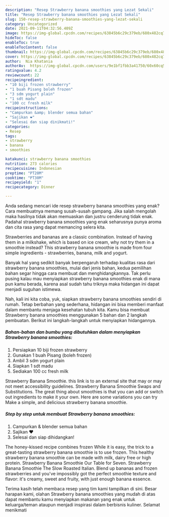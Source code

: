 ```yaml
---
description: "Resep Strawberry banana smoothies yang Lezat Sekali"
title: "Resep Strawberry banana smoothies yang Lezat Sekali"
slug: 150-resep-strawberry-banana-smoothies-yang-lezat-sekali
category: Uncategorized
date: 2021-09-11T04:32:56.409Z
image: https://img-global.cpcdn.com/recipes/63845b6c29c379eb/680x482cq70/strawberry-banana-smoothies-foto-resep-utama.jpg
hideToc: false
enableToc: true
enableTocContent: false
thumbnail: https://img-global.cpcdn.com/recipes/63845b6c29c379eb/680x482cq70/strawberry-banana-smoothies-foto-resep-utama.jpg
cover: https://img-global.cpcdn.com/recipes/63845b6c29c379eb/680x482cq70/strawberry-banana-smoothies-foto-resep-utama.jpg
author:  Nia Khatania
authorAv:  https://img-global.cpcdn.com/users/9e1bf1fbb3a41750/60x60cq50/avatar.jpg
ratingvalue: 4.2
reviewcount: 22
recipeingredient:
- "10 biji frozen strawberry"
- "1 buah Pisang boleh frozen"
- "3 sdm yogurt plain"
- "1 sdt madu"
- "100 cc fresh milk"
recipeinstructions:
- "Campurkan &amp; blender semua bahan"
- "Sajikan ❤️"
- "Selesai dan siap dinikmati!"
categories:
- Resep
tags:
- strawberry
- banana
- smoothies

katakunci: strawberry banana smoothies 
nutrition: 273 calories
recipecuisine: Indonesian
preptime: "PT20M"
cooktime: "PT30M"
recipeyield: "1"
recipecategory: Dinner

---
```



Anda sedang mencari ide resep strawberry banana smoothies yang enak? Cara membuatnya memang susah-susah gampang. Jika salah mengolah maka hasilnya tidak akan memuaskan dan justru cenderung tidak enak. Padahal strawberry banana smoothies yang enak seharusnya punya aroma dan cita rasa yang dapat memancing selera kita.


Strawberries and bananas are a classic combination. Instead of having them in a milkshake, which is based on ice cream, why not try them in a smoothie instead? This strawberry banana smoothie is made from four simple ingredients - strawberries, banana, milk and yogurt.

Banyak hal yang sedikit banyak berpengaruh terhadap kualitas rasa dari strawberry banana smoothies, mulai dari jenis bahan, kedua pemilihan bahan segar hingga cara membuat dan menghidangkannya. Tak perlu pusing kalau mau menyiapkan strawberry banana smoothies enak di mana pun kamu berada, karena asal sudah tahu triknya maka hidangan ini dapat menjadi suguhan istimewa.


Nah, kali ini kita coba, yuk, siapkan strawberry banana smoothies sendiri di rumah. Tetap berbahan yang sederhana, hidangan ini bisa memberi manfaat dalam membantu menjaga kesehatan tubuh kita. Kamu bisa membuat Strawberry banana smoothies menggunakan 5 bahan dan 2 langkah pembuatan. Berikut ini langkah-langkah untuk menyiapkan hidangannya.

<!--inarticleads1-->

##### Bahan-bahan dan bumbu yang dibutuhkan dalam menyiapkan Strawberry banana smoothies:

1. Persiapkan 10 biji frozen strawberry
1. Gunakan 1 buah Pisang (boleh frozen)
1. Ambil 3 sdm yogurt plain
1. Siapkan 1 sdt madu
1. Sediakan 100 cc fresh milk


Strawberry Banana Smoothie. this link is to an external site that may or may not meet accessibility guidelines. Strawberry Banana Smoothie Swaps and Substitutions. The great thing about smoothies is that you can add or switch out ingredients to make it your own. Here are some variations you can try Make a simple, and delicious strawberry banana smoothie. 

<!--inarticleads2-->

##### Step by step untuk membuat Strawberry banana smoothies:

1. Campurkan &amp; blender semua bahan
1. Sajikan ❤️
1. Selesai dan siap dihidangkan!

The honey-kissed recipe combines frozen While it is easy, the trick to a great-tasting strawberry banana smoothie is to use frozen. This healthy strawberry banana smoothie can be made with milk, dairy free or high protein. Strawberry Banana Smoothie Our Table for Seven. Strawberry Banana Smoothie The Slow Roasted Italian. Blend up bananas and frozen strawberries and you&#39;ve impossibly got the perfect smoothie texture and flavor: it&#39;s creamy, sweet and fruity, with just enough banana essence. 

Terima kasih telah membaca resep yang tim kami tampilkan di sini. Besar harapan kami, olahan Strawberry banana smoothies yang mudah di atas dapat membantu kamu menyiapkan makanan yang enak untuk keluarga/teman ataupun menjadi inspirasi dalam berbisnis kuliner. Selamat menikmati
